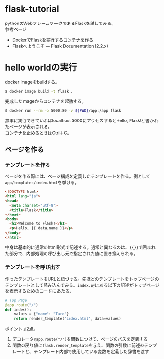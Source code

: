 # flask-tutorial

pythonのWebフレームワークであるFlaskを試してみる。  
参考ページ
- [DockerでFlaskを実行するコンテナを作る](https://gray-code.com/blog/flask-on-docker/)
- [Flaskへようこそ — Flask Documentation (2.2.x)](https://msiz07-flask-docs-ja.readthedocs.io/ja/latest/index.html)

# hello worldの実行

docker imageをbuildする。
```sh
$ docker image build -t flask .
```

完成したimageからコンテナを起動する。
```sh
$ docker run --rm -p 5000:80 -v ${PWD}/app:/app flask
```

無事に実行できていればlocalhost:5000にアクセスするとHello, Flask!と書かれたページが表示される。  
コンテナを止めるときはCtrl＋C。

## ページを作る

### テンプレートを作る
ページを作る際には、ページ構成を定義したテンプレートを作る。例として`app/templates/index.html`を挙げる。
```html
<!DOCTYPE html>
<html lang="ja">
<head>
  <meta charset="utf-8">
  <title>Flask</title>
</head>
<body>
  <h1>Welcome to Flask!</h1>
  <p>Hello, {{ data.name }}</p>
</body>
</html>
```
中身は基本的に通常のhtml形式で記述する。通常と異なるのは、`{{}}`で囲まれた部分で、内部処理の呼び出し元で指定された値に置き換えられる。

### テンプレートを呼び出す
作ったテンプレートをURLと紐づける。先ほどのテンプレートをトップページのテンプレートとして読み込んでみる。`index.py`にある以下の記述がトップページを表示するためのコードにあたる。
```python
# Top Page
@app.route("/")
def index():
    values = {"name": "Taro"}
    return render_template('index.html', data=values)
```

ポイントは2点。
1. デコレータ`@app.route("/")`を関数につけて、ページのパスを定義する
2. 関数の戻り値に`flask.render_template`を与え、関数の引数に前述のテンプレートと、テンプレート内部で使用している変数を定義した辞書を渡す